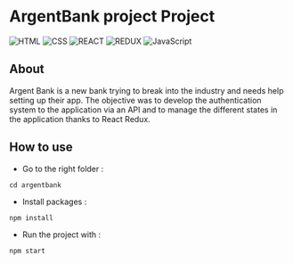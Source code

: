 # ArgentBank project Project

![HTML](https://img.shields.io/badge/Language-HTML-orange)
![CSS](https://img.shields.io/badge/Language-CSS-purple)
![REACT](https://img.shields.io/badge/Framework-React-blue)
![REDUX](https://img.shields.io/badge/Framework-Redux-blue)
![JavaScript](https://img.shields.io/badge/Language-JS-yellow)

## About
Argent Bank is a new bank trying to break into the industry and needs help setting up their app. The objective was to develop the authentication system to the application via an API and to manage the different states in the application thanks to React Redux.

## How to use
- Go to the right folder :
```shell 
cd argentbank
```
- Install packages :
```shell 
npm install
```
- Run the project with :
```shell 
npm start
```
